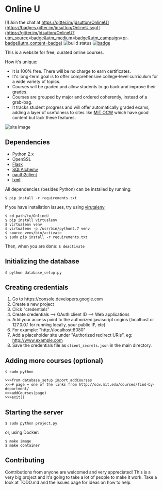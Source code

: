 # Online U

[![Join the chat at https://gitter.im/jdsutton/OnlineU](https://badges.gitter.im/jdsutton/OnlineU.svg)](https://gitter.im/jdsutton/OnlineU?utm_source=badge&utm_medium=badge&utm_campaign=pr-badge&utm_content=badge) 
![build status](https://travis-ci.org/jdsutton/OnlineU.svg?branch=master)
[![badge](https://bestpractices.coreinfrastructure.org/projects/110/badge)](https://bestpractices.coreinfrastructure.org/projects/110)

This is a website for free, curated online courses.

How it's unique:
* It is 100% free. There will be no charge to earn certificates.
* It's long-term goal is to offer comprehensive college-level curriculum for a wide variety of topics.
* Courses will be graded and allow students to go back and improve their grades.
* Courses are grouped by major and ordered coherently, instead of a grab-bag.
* It tracks student progress and will offer automatically graded exams, adding a layer of usefulness to sites like [MIT OCW](http://ocw.mit.edu/index.htm) which have good content but lack these features.

![site image](http://i.imgur.com/VFW8CRS.png)

## Dependencies
* Python 2.x
* OpenSSL
* [Flask](http://flask.pocoo.org/)
* [SQLAlchemy](http://www.sqlalchemy.org/)
* [oauth2client](https://github.com/google/oauth2client)
* [lxml](http://lxml.de/)

All dependencies (besides Python) can be installed by running:

`$ pip install -r requirements.txt`

If you have installation issues, try using [virutalenv](http://docs.python-guide.org/en/latest/dev/virtualenvs/)

```
$ cd path/to/OnlineU
$ pip install virtualenv
$ virtualenv venv
$ virtualenv -p /usr/bin/python2.7 venv
$ source venv/bin/activate
$ sudo pip install -r requirements.txt
```

Then, when you are done: `$ deactivate`

## Initializing the database
`$ python database_setup.py`

## Creating credentials
1. Go to https://console.developers.google.com
2. Create a new project
4. Click "credentials"
5. Create credentials --> OAuth client ID --> Web applications
6. Add your access point to the authorized javascript origins (localhost or 127.0.0.1 for running locally, your public IP, etc)
  1. For example: "http://localhost:8080"
7. Add a placeholder site under "Authorized redirect URIs", eg: http://www.example.com
8. Save the credentials file as `client_secrets.json` in the main directory.

## Adding more courses (optional)
`$ sudo python`
```
>>>from database_setup import addCourses
>>># page = one of the links from http://ocw.mit.edu/courses/find-by-department/
>>>addCourses(page)
>>>exit()
```

## Starting the server
`$ sudo python project.py`

or, using Docker:
```
$ make image
$ make container
````

## Contributing

Contributions from anyone are welcomed and very appreciated! This is a very big project and it's going to take a lot of people to make it work. Take a look at TODO.md and the issues page for ideas on how to help.
